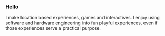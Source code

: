 ### Hello

I make location based experiences, games and interactives. I enjoy using software and hardware engineering into fun playful experiences, even if those experiences serve a practical purpose.




